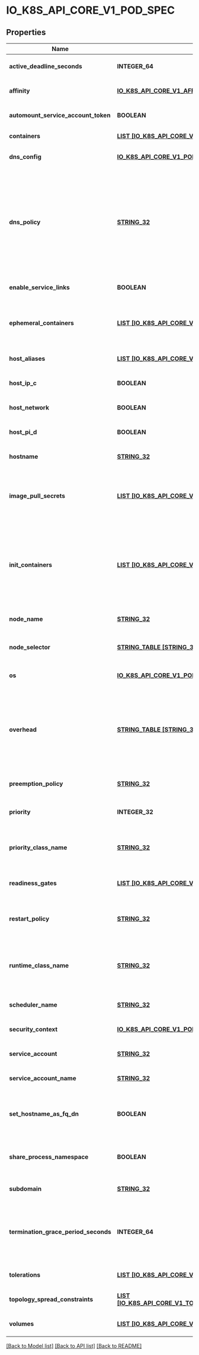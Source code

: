 # IO_K8S_API_CORE_V1_POD_SPEC

## Properties
Name | Type | Description | Notes
------------ | ------------- | ------------- | -------------
**active_deadline_seconds** | **INTEGER_64** | Optional duration in seconds the pod may be active on the node relative to StartTime before the system will actively try to mark it failed and kill associated containers. Value must be a positive integer. | [optional] [default to null]
**affinity** | [**IO_K8S_API_CORE_V1_AFFINITY**](io.k8s.api.core.v1.Affinity.md) |  | [optional] [default to null]
**automount_service_account_token** | **BOOLEAN** | AutomountServiceAccountToken indicates whether a service account token should be automatically mounted. | [optional] [default to null]
**containers** | [**LIST [IO_K8S_API_CORE_V1_CONTAINER]**](io.k8s.api.core.v1.Container.md) | List of containers belonging to the pod. Containers cannot currently be added or removed. There must be at least one container in a Pod. Cannot be updated. | [default to null]
**dns_config** | [**IO_K8S_API_CORE_V1_POD_DNS_CONFIG**](io.k8s.api.core.v1.PodDNSConfig.md) |  | [optional] [default to null]
**dns_policy** | [**STRING_32**](STRING_32.md) | Set DNS policy for the pod. Defaults to \&quot;ClusterFirst\&quot;. Valid values are &#39;ClusterFirstWithHostNet&#39;, &#39;ClusterFirst&#39;, &#39;Default&#39; or &#39;None&#39;. DNS parameters given in DNSConfig will be merged with the policy selected with DNSPolicy. To have DNS options set along with hostNetwork, you have to specify DNS policy explicitly to &#39;ClusterFirstWithHostNet&#39;.  Possible enum values:  - &#x60;\&quot;ClusterFirst\&quot;&#x60; indicates that the pod should use cluster DNS first unless hostNetwork is true, if it is available, then fall back on the default (as determined by kubelet) DNS settings.  - &#x60;\&quot;ClusterFirstWithHostNet\&quot;&#x60; indicates that the pod should use cluster DNS first, if it is available, then fall back on the default (as determined by kubelet) DNS settings.  - &#x60;\&quot;Default\&quot;&#x60; indicates that the pod should use the default (as determined by kubelet) DNS settings.  - &#x60;\&quot;None\&quot;&#x60; indicates that the pod should use empty DNS settings. DNS parameters such as nameservers and search paths should be defined via DNSConfig. | [optional] [default to null]
**enable_service_links** | **BOOLEAN** | EnableServiceLinks indicates whether information about services should be injected into pod&#39;s environment variables, matching the syntax of Docker links. Optional: Defaults to true. | [optional] [default to null]
**ephemeral_containers** | [**LIST [IO_K8S_API_CORE_V1_EPHEMERAL_CONTAINER]**](io.k8s.api.core.v1.EphemeralContainer.md) | List of ephemeral containers run in this pod. Ephemeral containers may be run in an existing pod to perform user-initiated actions such as debugging. This list cannot be specified when creating a pod, and it cannot be modified by updating the pod spec. In order to add an ephemeral container to an existing pod, use the pod&#39;s ephemeralcontainers subresource. This field is beta-level and available on clusters that haven&#39;t disabled the EphemeralContainers feature gate. | [optional] [default to null]
**host_aliases** | [**LIST [IO_K8S_API_CORE_V1_HOST_ALIAS]**](io.k8s.api.core.v1.HostAlias.md) | HostAliases is an optional list of hosts and IPs that will be injected into the pod&#39;s hosts file if specified. This is only valid for non-hostNetwork pods. | [optional] [default to null]
**host_ip_c** | **BOOLEAN** | Use the host&#39;s ipc namespace. Optional: Default to false. | [optional] [default to null]
**host_network** | **BOOLEAN** | Host networking requested for this pod. Use the host&#39;s network namespace. If this option is set, the ports that will be used must be specified. Default to false. | [optional] [default to null]
**host_pi_d** | **BOOLEAN** | Use the host&#39;s pid namespace. Optional: Default to false. | [optional] [default to null]
**hostname** | [**STRING_32**](STRING_32.md) | Specifies the hostname of the Pod If not specified, the pod&#39;s hostname will be set to a system-defined value. | [optional] [default to null]
**image_pull_secrets** | [**LIST [IO_K8S_API_CORE_V1_LOCAL_OBJECT_REFERENCE]**](io.k8s.api.core.v1.LocalObjectReference.md) | ImagePullSecrets is an optional list of references to secrets in the same namespace to use for pulling any of the images used by this PodSpec. If specified, these secrets will be passed to individual puller implementations for them to use. For example, in the case of docker, only DockerConfig type secrets are honored. More info: https://kubernetes.io/docs/concepts/containers/images#specifying-imagepullsecrets-on-a-pod | [optional] [default to null]
**init_containers** | [**LIST [IO_K8S_API_CORE_V1_CONTAINER]**](io.k8s.api.core.v1.Container.md) | List of initialization containers belonging to the pod. Init containers are executed in order prior to containers being started. If any init container fails, the pod is considered to have failed and is handled according to its restartPolicy. The name for an init container or normal container must be unique among all containers. Init containers may not have Lifecycle actions, Readiness probes, Liveness probes, or Startup probes. The resourceRequirements of an init container are taken into account during scheduling by finding the highest request/limit for each resource type, and then using the max of of that value or the sum of the normal containers. Limits are applied to init containers in a similar fashion. Init containers cannot currently be added or removed. Cannot be updated. More info: https://kubernetes.io/docs/concepts/workloads/pods/init-containers/ | [optional] [default to null]
**node_name** | [**STRING_32**](STRING_32.md) | NodeName is a request to schedule this pod onto a specific node. If it is non-empty, the scheduler simply schedules this pod onto that node, assuming that it fits resource requirements. | [optional] [default to null]
**node_selector** | [**STRING_TABLE [STRING_32]**](STRING_32.md) | NodeSelector is a selector which must be true for the pod to fit on a node. Selector which must match a node&#39;s labels for the pod to be scheduled on that node. More info: https://kubernetes.io/docs/concepts/configuration/assign-pod-node/ | [optional] [default to null]
**os** | [**IO_K8S_API_CORE_V1_POD_OS**](io.k8s.api.core.v1.PodOS.md) |  | [optional] [default to null]
**overhead** | [**STRING_TABLE [STRING_32]**](STRING_32.md) | Overhead represents the resource overhead associated with running a pod for a given RuntimeClass. This field will be autopopulated at admission time by the RuntimeClass admission controller. If the RuntimeClass admission controller is enabled, overhead must not be set in Pod create requests. The RuntimeClass admission controller will reject Pod create requests which have the overhead already set. If RuntimeClass is configured and selected in the PodSpec, Overhead will be set to the value defined in the corresponding RuntimeClass, otherwise it will remain unset and treated as zero. More info: https://git.k8s.io/enhancements/keps/sig-node/688-pod-overhead/README.md This field is beta-level as of Kubernetes v1.18, and is only honored by servers that enable the PodOverhead feature. | [optional] [default to null]
**preemption_policy** | [**STRING_32**](STRING_32.md) | PreemptionPolicy is the Policy for preempting pods with lower priority. One of Never, PreemptLowerPriority. Defaults to PreemptLowerPriority if unset. This field is beta-level, gated by the NonPreemptingPriority feature-gate. | [optional] [default to null]
**priority** | **INTEGER_32** | The priority value. Various system components use this field to find the priority of the pod. When Priority Admission Controller is enabled, it prevents users from setting this field. The admission controller populates this field from PriorityClassName. The higher the value, the higher the priority. | [optional] [default to null]
**priority_class_name** | [**STRING_32**](STRING_32.md) | If specified, indicates the pod&#39;s priority. \&quot;system-node-critical\&quot; and \&quot;system-cluster-critical\&quot; are two special keywords which indicate the highest priorities with the former being the highest priority. Any other name must be defined by creating a PriorityClass object with that name. If not specified, the pod priority will be default or zero if there is no default. | [optional] [default to null]
**readiness_gates** | [**LIST [IO_K8S_API_CORE_V1_POD_READINESS_GATE]**](io.k8s.api.core.v1.PodReadinessGate.md) | If specified, all readiness gates will be evaluated for pod readiness. A pod is ready when all its containers are ready AND all conditions specified in the readiness gates have status equal to \&quot;True\&quot; More info: https://git.k8s.io/enhancements/keps/sig-network/580-pod-readiness-gates | [optional] [default to null]
**restart_policy** | [**STRING_32**](STRING_32.md) | Restart policy for all containers within the pod. One of Always, OnFailure, Never. Default to Always. More info: https://kubernetes.io/docs/concepts/workloads/pods/pod-lifecycle/#restart-policy  Possible enum values:  - &#x60;\&quot;Always\&quot;&#x60;  - &#x60;\&quot;Never\&quot;&#x60;  - &#x60;\&quot;OnFailure\&quot;&#x60; | [optional] [default to null]
**runtime_class_name** | [**STRING_32**](STRING_32.md) | RuntimeClassName refers to a RuntimeClass object in the node.k8s.io group, which should be used to run this pod.  If no RuntimeClass resource matches the named class, the pod will not be run. If unset or empty, the \&quot;legacy\&quot; RuntimeClass will be used, which is an implicit class with an empty definition that uses the default runtime handler. More info: https://git.k8s.io/enhancements/keps/sig-node/585-runtime-class This is a beta feature as of Kubernetes v1.14. | [optional] [default to null]
**scheduler_name** | [**STRING_32**](STRING_32.md) | If specified, the pod will be dispatched by specified scheduler. If not specified, the pod will be dispatched by default scheduler. | [optional] [default to null]
**security_context** | [**IO_K8S_API_CORE_V1_POD_SECURITY_CONTEXT**](io.k8s.api.core.v1.PodSecurityContext.md) |  | [optional] [default to null]
**service_account** | [**STRING_32**](STRING_32.md) | DeprecatedServiceAccount is a depreciated alias for ServiceAccountName. Deprecated: Use serviceAccountName instead. | [optional] [default to null]
**service_account_name** | [**STRING_32**](STRING_32.md) | ServiceAccountName is the name of the ServiceAccount to use to run this pod. More info: https://kubernetes.io/docs/tasks/configure-pod-container/configure-service-account/ | [optional] [default to null]
**set_hostname_as_fq_dn** | **BOOLEAN** | If true the pod&#39;s hostname will be configured as the pod&#39;s FQDN, rather than the leaf name (the default). In Linux containers, this means setting the FQDN in the hostname field of the kernel (the nodename field of struct utsname). In Windows containers, this means setting the registry value of hostname for the registry key HKEY_LOCAL_MACHINE\\SYSTEM\\CurrentControlSet\\Services\\Tcpip\\Parameters to FQDN. If a pod does not have FQDN, this has no effect. Default to false. | [optional] [default to null]
**share_process_namespace** | **BOOLEAN** | Share a single process namespace between all of the containers in a pod. When this is set containers will be able to view and signal processes from other containers in the same pod, and the first process in each container will not be assigned PID 1. HostPID and ShareProcessNamespace cannot both be set. Optional: Default to false. | [optional] [default to null]
**subdomain** | [**STRING_32**](STRING_32.md) | If specified, the fully qualified Pod hostname will be \&quot;&lt;hostname&gt;.&lt;subdomain&gt;.&lt;pod namespace&gt;.svc.&lt;cluster domain&gt;\&quot;. If not specified, the pod will not have a domainname at all. | [optional] [default to null]
**termination_grace_period_seconds** | **INTEGER_64** | Optional duration in seconds the pod needs to terminate gracefully. May be decreased in delete request. Value must be non-negative integer. The value zero indicates stop immediately via the kill signal (no opportunity to shut down). If this value is nil, the default grace period will be used instead. The grace period is the duration in seconds after the processes running in the pod are sent a termination signal and the time when the processes are forcibly halted with a kill signal. Set this value longer than the expected cleanup time for your process. Defaults to 30 seconds. | [optional] [default to null]
**tolerations** | [**LIST [IO_K8S_API_CORE_V1_TOLERATION]**](io.k8s.api.core.v1.Toleration.md) | If specified, the pod&#39;s tolerations. | [optional] [default to null]
**topology_spread_constraints** | [**LIST [IO_K8S_API_CORE_V1_TOPOLOGY_SPREAD_CONSTRAINT]**](io.k8s.api.core.v1.TopologySpreadConstraint.md) | TopologySpreadConstraints describes how a group of pods ought to spread across topology domains. Scheduler will schedule pods in a way which abides by the constraints. All topologySpreadConstraints are ANDed. | [optional] [default to null]
**volumes** | [**LIST [IO_K8S_API_CORE_V1_VOLUME]**](io.k8s.api.core.v1.Volume.md) | List of volumes that can be mounted by containers belonging to the pod. More info: https://kubernetes.io/docs/concepts/storage/volumes | [optional] [default to null]

[[Back to Model list]](../README.md#documentation-for-models) [[Back to API list]](../README.md#documentation-for-api-endpoints) [[Back to README]](../README.md)


